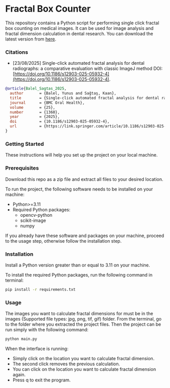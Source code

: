 # Fractal Box Counter
This repository contains a Python script for performing single click fractal box counting on medical images. It can be used for image analysis and fractal dimension calculation in dental research.
You can download the latest version from [here](https://github.com/semruktech/fractal-box-counter/releases/download/v0.2.0/FractalBoxCounter.zip).

### Citations
- [23/08/2025] Single-click automated fractal analysis for dental radiographs: a comparative evaluation with classic ImageJ method DOI:[https://doi.org/10.1186/s12903-025-05932-4](https://doi.org/10.1186/s12903-025-05932-4).

```bibtex
@article{Balel_Sagtas_2025,
  author       = {Balel, Yunus and Sağtaş, Kaan},
  title        = {Single-click automated fractal analysis for dental radiographs: a comparative evaluation with classic ImageJ method},
  journal      = {BMC Oral Health},
  volume       = {25},
  number       = {1360},
  year         = {2025},
  doi          = {10.1186/s12903-025-05932-4},
  url          = {https://link.springer.com/article/10.1186/s12903-025-05932-4}
}
```

### Getting Started
These instructions will help you set up the project on your local machine.

### Prerequisites
Download this repo as a zip file and extract all files to your desired location.

To run the project, the following software needs to be installed on your machine:
- Python>=3.11
- Required Python packages:
  - opencv-python
  - scikit-image
  - numpy

If you already have these software and packages on your machine, proceed to the usage step, otherwise follow the installation step.

### Installation
Install a Python version greater than or equal to 3.11 on your machine.

To install the required Python packages, run the following command in terminal:

```bash
pip install -r requirements.txt
```

### Usage
The images you want to calculate fractal dimensions for must be in the images (Supported file types: jpg, png, tif, gif) folder.
From the terminal, go to the folder where you extracted the project files. Then the project can be run simply with the following command:

```bash
python main.py
```

When the interface is running: 
- Simply click on the location you want to calculate fractal dimension.
- The second click removes the previous calculation.
- You can click on the location you want to calculate fractal dimension again.
- Press q to exit the program.
